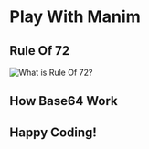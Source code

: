 # Play With Manim

##  Rule Of 72

![What is Rule Of 72?](https://github.com/vuonghv/manim-fun/blob/main/data/RuleOf72_ManimCE_v0.16.0.post0.gif)

## How Base64 Work

<TODO>

## Happy Coding!
